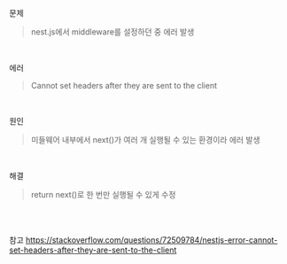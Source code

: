 문제
> nest.js에서 middleware를 설정하던 중 에러 발생

<br>

에러
> Cannot set headers after they are sent to the client

<br>

원인
> 미들웨어 내부에서 next()가 여러 개 실행될 수 있는 환경이라 에러 발생

<br>

해결
> return next()로 한 번만 실행될 수 있게 수정

<br>
<br>

참고 https://stackoverflow.com/questions/72509784/nestjs-error-cannot-set-headers-after-they-are-sent-to-the-client
